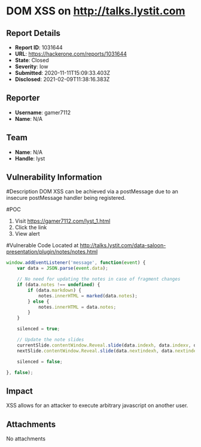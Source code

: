 # DOM XSS on http://talks.lystit.com

## Report Details
- **Report ID**: 1031644
- **URL**: https://hackerone.com/reports/1031644
- **State**: Closed
- **Severity**: low
- **Submitted**: 2020-11-11T15:09:33.403Z
- **Disclosed**: 2021-02-09T11:38:16.383Z

## Reporter
- **Username**: gamer7112
- **Name**: N/A

## Team
- **Name**: N/A
- **Handle**: lyst

## Vulnerability Information
#Description
DOM XSS can be achieved via a postMessage due to an insecure postMessage handler being registered.

#POC
1. Visit https://gamer7112.com/lyst_1.html
2. Click the link
3. View alert

#Vulnerable Code
Located at http://talks.lystit.com/data-saloon-presentation/plugin/notes/notes.html
```javascript
window.addEventListener('message', function(event) {
    var data = JSON.parse(event.data);

    // No need for updating the notes in case of fragment changes
    if (data.notes !== undefined) {
        if (data.markdown) {
            notes.innerHTML = marked(data.notes);
        } else {
            notes.innerHTML = data.notes;
        }
    }

    silenced = true;

    // Update the note slides
    currentSlide.contentWindow.Reveal.slide(data.indexh, data.indexv, data.indexf);
    nextSlide.contentWindow.Reveal.slide(data.nextindexh, data.nextindexv);

    silenced = false;

}, false);
```

## Impact

XSS allows for an attacker to execute arbitrary javascript on another user.

## Attachments
No attachments

